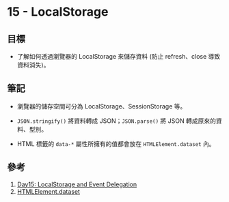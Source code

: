 # 15 - LocalStorage

## 目標

- 了解如何透過瀏覽器的 LocalStorage 來儲存資料 (防止 refresh、close 導致資料消失)。

## 筆記

- 瀏覽器的儲存空間可分為 LocalStorage、SessionStorage 等。

- `JSON.stringify()` 將資料轉成 JSON；`JSON.parse()` 將 JSON 轉成原來的資料、型別。
  
- HTML 標籤的 `data-*` 屬性所擁有的值都會放在 `HTMLElement.dataset` 內。
  
## 參考

1. [Day15: LocalStorage and Event Delegation](https://pjchender.dev/js30/js30-day15/)
2. [HTMLElement.dataset](https://developer.mozilla.org/en-US/docs/Web/API/HTMLElement/dataset)

